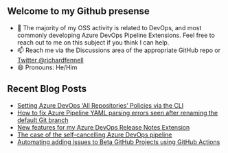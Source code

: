 ## Welcome to my Github presense

- 💬 The majority of my OSS activity is related to DevOps, and most commonly developing Azure DevOps Pipeline Extensions. Feel free to reach out to me on this subject if you think I can help.
- 📫 Reach me via the Discussions area of the appropriate GitHub repo or [Twitter @richardfennell](https://twitter.com/richardfennell)
- 😄 Pronouns: He/Him

## Recent Blog Posts
<!-- BLOG-POST-LIST:START -->
- [Setting Azure DevOps ‘All Repositories’ Policies via the CLI](https://blogs.blackmarble.co.uk/rfennell/2021/11/12/setting-azure-devops-all-repositories-policies-via-the-cli/)
- [How to fix Azure Pipeline YAML parsing errors seen after renaming the default Git branch](https://blogs.blackmarble.co.uk/rfennell/2021/11/03/how-to-fix-azure-pipeline-yaml-parsing-errors-seen-after-renaming-the-default-git-branch/)
- [New features for my Azure DevOps Release Notes Extension](https://blogs.blackmarble.co.uk/rfennell/2021/10/30/new-features-for-my-azure-devops-release-notes-extension/)
- [The case of the self-cancelling Azure DevOps pipeline](https://blogs.blackmarble.co.uk/rfennell/2021/10/29/the-case-of-the-self-cancelling-azure-devops-pipeline/)
- [Automating adding issues to Beta GitHub Projects using GitHub Actions](https://blogs.blackmarble.co.uk/rfennell/2021/10/15/automating-adding-issues-to-beta-github-projects-using-github-actions/)
<!-- BLOG-POST-LIST:END -->


<!--
**rfennell/rfennell** is a ✨ _special_ ✨ repository because its `README.md` (this file) appears on your GitHub profile.

Here are some ideas to get you started:

- 🔭 I’m currently working on ...
- 🌱 I’m currently learning ...
- 👯 I’m looking to collaborate on ...
- 🤔 I’m looking for help with ...
- 💬 Ask me about ...
- 📫 How to reach me: ...
- 😄 Pronouns: ...
- ⚡ Fun fact: ...
-->

